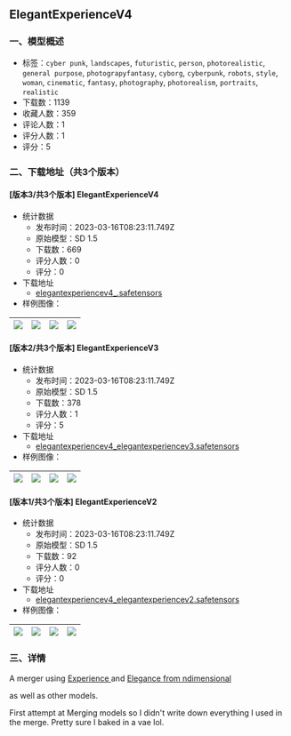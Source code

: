 ## ElegantExperienceV4
### 一、模型概述

- 标签：`cyber punk`, `landscapes`, `futuristic`, `person`, `photorealistic`, `general purpose`, `photograpyfantasy`, `cyborg`, `cyberpunk`, `robots`, `style`, `woman`, `cinematic`, `fantasy`, `photography`, `photorealism`, `portraits`, `realistic`
- 下载数：1139
- 收藏人数：359
- 评论人数：1
- 评分人数：1
- 评分：5

### 二、下载地址（共3个版本）

#### [版本3/共3个版本] ElegantExperienceV4

- 统计数据
  - 发布时间：2023-03-16T08:23:11.749Z
  - 原始模型：SD 1.5
  - 下载数：669
  - 评分人数：0
  - 评分：0
- 下载地址
  - [elegantexperiencev4_.safetensors](https://civitai.com/api/download/models/23546)
- 样例图像：

| <img src="https://image.civitai.com/xG1nkqKTMzGDvpLrqFT7WA/8d2e9900-2fe4-4876-a172-e3b5eba54d00/width=450/256524.jpeg" /> | <img src="https://image.civitai.com/xG1nkqKTMzGDvpLrqFT7WA/8ca75c54-ef70-4f34-7a12-b19c1ecda200/width=450/255372.jpeg" /> | <img src="https://image.civitai.com/xG1nkqKTMzGDvpLrqFT7WA/dbf21039-c7e5-4b90-5670-833424027c00/width=450/255371.jpeg" /> | <img src="https://image.civitai.com/xG1nkqKTMzGDvpLrqFT7WA/6f5a2cf1-90b8-4802-bade-d95920b59b00/width=450/256523.jpeg" /> |
| ---- | ---- | ---- | ---- |

#### [版本2/共3个版本] ElegantExperienceV3

- 统计数据
  - 发布时间：2023-03-16T08:23:11.749Z
  - 原始模型：SD 1.5
  - 下载数：378
  - 评分人数：1
  - 评分：5
- 下载地址
  - [elegantexperiencev4_elegantexperiencev3.safetensors](https://civitai.com/api/download/models/23037)
- 样例图像：

| <img src="https://image.civitai.com/xG1nkqKTMzGDvpLrqFT7WA/63113a51-f9ed-41c8-2d29-a465533efe00/width=450/249748.jpeg" /> | <img src="https://image.civitai.com/xG1nkqKTMzGDvpLrqFT7WA/ee664278-d230-4463-2d89-c1abf3859f00/width=450/249075.jpeg" /> | <img src="https://image.civitai.com/xG1nkqKTMzGDvpLrqFT7WA/3bff96d7-daf1-43a0-64bb-a352c87e7a00/width=450/249074.jpeg" /> | <img src="https://image.civitai.com/xG1nkqKTMzGDvpLrqFT7WA/5038f890-d56f-4d08-a4b7-447bfe46cc00/width=450/249073.jpeg" /> |
| ---- | ---- | ---- | ---- |

#### [版本1/共3个版本] ElegantExperienceV2

- 统计数据
  - 发布时间：2023-03-16T08:23:11.749Z
  - 原始模型：SD 1.5
  - 下载数：92
  - 评分人数：0
  - 评分：0
- 下载地址
  - [elegantexperiencev4_elegantexperiencev2.safetensors](https://civitai.com/api/download/models/22986)
- 样例图像：

| <img src="https://image.civitai.com/xG1nkqKTMzGDvpLrqFT7WA/dd6f48ab-42df-4e12-72b8-43965013ec00/width=450/248509.jpeg" /> | <img src="https://image.civitai.com/xG1nkqKTMzGDvpLrqFT7WA/cbc7e8f1-5870-494d-0fa7-787a2bcb0000/width=450/248512.jpeg" /> | <img src="https://image.civitai.com/xG1nkqKTMzGDvpLrqFT7WA/e3164cff-2669-4b8a-fc06-f4f1553cf100/width=450/248511.jpeg" /> | <img src="https://image.civitai.com/xG1nkqKTMzGDvpLrqFT7WA/2ba6314f-f2bf-43f8-5436-f7f5d1406300/width=450/248510.jpeg" /> |
| ---- | ---- | ---- | ---- |


### 三、详情
<p>A merger using <a rel="ugc" href="https://civitai.com/models/5952/experience">Experience </a>and <a rel="ugc" href="https://civitai.com/models/5564/elegance">Elegance </a><a rel="ugc" href="https://civitai.com/user/ndimensional">from ndimensional</a></p><p>as well as other models. </p><p>First attempt at Merging models so I didn't write down everything I used in the merge. Pretty sure I baked in a vae lol.</p>